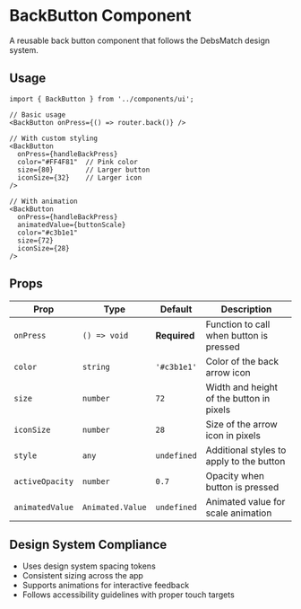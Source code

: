 # BackButton Component

A reusable back button component that follows the DebsMatch design system.

## Usage

```tsx
import { BackButton } from '../components/ui';

// Basic usage
<BackButton onPress={() => router.back()} />

// With custom styling
<BackButton 
  onPress={handleBackPress}
  color="#FF4F81"  // Pink color
  size={80}        // Larger button
  iconSize={32}    // Larger icon
/>

// With animation
<BackButton 
  onPress={handleBackPress}
  animatedValue={buttonScale}
  color="#c3b1e1"
  size={72}
  iconSize={28}
/>
```

## Props

| Prop | Type | Default | Description |
|------|------|---------|-------------|
| `onPress` | `() => void` | **Required** | Function to call when button is pressed |
| `color` | `string` | `'#c3b1e1'` | Color of the back arrow icon |
| `size` | `number` | `72` | Width and height of the button in pixels |
| `iconSize` | `number` | `28` | Size of the arrow icon in pixels |
| `style` | `any` | `undefined` | Additional styles to apply to the button |
| `activeOpacity` | `number` | `0.7` | Opacity when button is pressed |
| `animatedValue` | `Animated.Value` | `undefined` | Animated value for scale animation |

## Design System Compliance

- Uses design system spacing tokens
- Consistent sizing across the app
- Supports animations for interactive feedback
- Follows accessibility guidelines with proper touch targets
